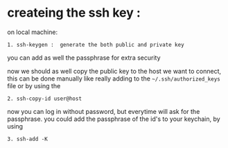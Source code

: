 # createing the ssh key :

on local machine:

````
1. ssh-keygen :  generate the both public and private key 
````
you can add as well the passphrase for extra security


now we should as well copy the public key to the host we want to connect, this can be done manually like really adding to the `~/.ssh/authorized_keys` file
or by using the 
````
2. ssh-copy-id user@host 
````
now you can log in without password, but everytime will ask for the passphrase. 
you could add the passphrase of the id's to your keychain, by using
````
3. ssh-add -K
````
